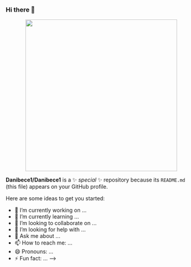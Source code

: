 ### Hi there 👋
<div id="header" align="center"> 
  <img src="https://media.giphy.com/media/v1.Y2lkPTc5MGI3NjExZWV1d3dvNTJrNGMxM3J0ZzlpN3JzamJxaGI0bGtwOWxoMXRkbGt6bSZlcD12MV9pbnRlcm5hbF9naWZfYnlfaWQmY3Q9Zw/9PhdJO4CMfyfXDCnko/giphy.gif" width="400"/>
</div>


**Danibece1/Danibece1** is a ✨ _special_ ✨ repository because its `README.md` (this file) appears on your GitHub profile.

Here are some ideas to get you started:

- 🔭 I’m currently working on ...
- 🌱 I’m currently learning ...
- 👯 I’m looking to collaborate on ...
- 🤔 I’m looking for help with ...
- 💬 Ask me about ...
- 📫 How to reach me: ...
- 😄 Pronouns: ...
- ⚡ Fun fact: ...
-->
